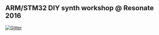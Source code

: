## ARM/STM32 DIY synth workshop @ Resonate 2016

[![Gitter](https://badges.gitter.im/thi-ng/ws-beo-1.svg)](https://gitter.im/thi-ng/ws-beo-1?utm_source=badge&utm_medium=badge&utm_campaign=pr-badge&utm_content=badge)

